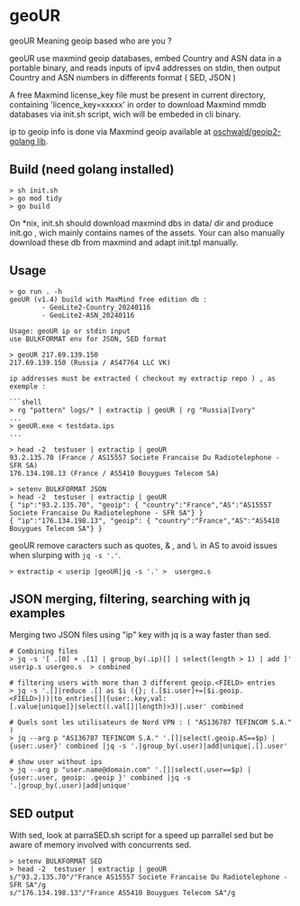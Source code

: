 # geoUR

geoUR Meaning geoip based who are you ?

geoUR use maxmind geoip databases, embed Country and ASN data in a portable binary, and reads inputs of ipv4 addresses on stdin, then output Country and ASN numbers in differents format ( SED, JSON )

A free Maxmind license_key file must be present in current directory, containing 'licence_key=xxxxx' in order to download Maxmind mmdb databases via init.sh script, wich will be embeded in cli binary.

ip to geoip info is done via Maxmind geoip available at [oschwald/geoip2-golang lib]("https://github.com/oschwald/geoip2-golang").

## Build (need golang installed)

```shell
> sh init.sh
> go mod tidy
> go build
```

On \*nix, init.sh should download maxmind dbs in data/ dir and produce init.go , wich mainly contains names of the assets.
Your can also manually download these db from maxmind and adapt init.tpl manually.

## Usage

```shell
> go run . -h
geoUR (v1.4) build with MaxMind free edition db :
        - GeoLite2-Country_20240116
        - GeoLite2-ASN_20240116

Usage: geoUR ip or stdin input
use BULKFORMAT env for JSON, SED format

> geoUR 217.69.139.150
217.69.139.150 (Russia / AS47764 LLC VK)

ip addresses must be extracted ( checkout my extractip repo ) , as exemple :

```shell
> rg "pattern" logs/* | extractip | geoUR | rg "Russia|Ivory"
...
> geoUR.exe < testdata.ips
...

> head -2  testuser | extractip | geoUR
93.2.135.70 (France / AS15557 Societe Francaise Du Radiotelephone - SFR SA)
176.134.198.13 (France / AS5410 Bouygues Telecom SA)

> setenv BULKFORMAT JSON
> head -2  testuser | extractip | geoUR
{ "ip":"93.2.135.70", "geoip": { "country":"France","AS":"AS15557 Societe Francaise Du Radiotelephone - SFR SA"} }
{ "ip":"176.134.198.13", "geoip": { "country":"France","AS":"AS5410 Bouygues Telecom SA"} }
```

 geoUR remove caracters such as quotes, \& , and \\. in AS to avoid issues when slurping with `jq -s '.'`.

```shell
> extractip < userip |geoUR|jq -s '.' >  usergeo.s
```

## JSON merging, filtering, searching  with jq examples

Merging two JSON files using "ip" key with jq is a way faster than sed.

```shell
# Combining files
> jq -s '[ .[0] + .[1] | group_by(.ip)[] | select(length > 1) | add ]' userip.s usergeo.s  > combined

# filtering users with more than 3 different geoip.<FIELD> entries
> jq -s '.[]|reduce .[] as $i ({}; (.[$i.user]+=[$i.geoip.<FIELD>]))|to_entries[]|{user:.key,val:[.value|unique]}|select((.val[]|length)>3)|.user' combined

# Quels sont les utilisateurs de Nord VPN : ( "AS136787 TEFINCOM S.A." )
> jq --arg p "AS136787 TEFINCOM S.A." '.[]|select(.geoip.AS==$p) |{user:.user}' combined |jq -s '.|group_by(.user)|add|unique|.[].user'

# show user without ips
> jq --arg p "user.name@domain.com" '.[]|select(.user==$p) |{user:.user, geoip: .geoip }' combined |jq -s '.|group_by(.user)|add|unique'

```

## SED output

With sed, look at parraSED.sh script for a speed up parrallel sed
but be aware of memory involved with concurrents sed.

```shell
> setenv BULKFORMAT SED
> head -2  testuser | extractip | geoUR
s/"93.2.135.70"/"France AS15557 Societe Francaise Du Radiotelephone - SFR SA"/g
s/"176.134.198.13"/"France AS5410 Bouygues Telecom SA"/g

```
